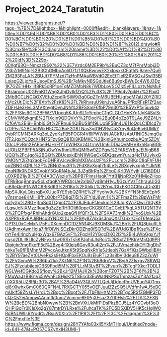 # Project_2024_Taratutin
https://viewer.diagrams.net/?tags=%7B%7D&lightbox=1&highlight=0000ff&edit=_blank&layers=1&nav=1&title=%D0%94%D0%B8%D0%B0%D0%B3%D1%80%D0%B0%D0%BC%D0%BC%D0%B0%20%D0%B1%D0%B5%D0%B7%20%D0%BD%D0%B0%D0%B7%D0%B2%D0%B0%D0%BD%D0%B8%D1%8F%20(2).drawio#R%3Cmxfile%3E%3Cdiagram%20name%3D%22%D0%A1%D1%82%D1%80%D0%B0%D0%BD%D0%B8%D1%86%D0%B0%20%E2%80%94%201%22%20id%3D%229o-00Xgf63OHNmxzz9GX%22%3E7Vzdc6M2EP9b%2BuCZ3oM7fPnrMbbj3DV3bZrM9Nq%2B3ChGMboAoliO7fz1XQkBwnwEX2xIpsxkCFqthNj9aVe7Qu6ZM293FaLA%2BUJt7PYMzd71zHnPMAaWBVdO2EcEfTIeRZRVSGxJSwl35BlLoiapG2LjdYaRUeoyEmSJS%2Br7eMkyNBSGdJtle6Bu9qkBWuEc4W6J3Dz1K7GZE1HHxiilf8Rk5cRP1oeTqMZDMbN8k7WDbLpVSOZlz5yFlLLoztvNsMuFF8slarcoqU0GFmKf1WngXJhjOvtkfZrQ%2Fu3X%2FTP9c4v7pikHx%2FbxG2MbBCCLNGQOXVEfuZcpdRrSjW9j3q0GpZTnM6UBEHUgfseM7aU20YZRIDnMc2UtjDjc%2F8Xb%2FzKIi3%2FL7kRhvsuU9knJvuA6haJPfRxRFsR1Zf2aoZDFHJe3HvL3MVXhygtOynJNN%2BFSSmF6fbP79n30%2B5VxPfxj5uvk4z%2FPfSks6G%2BFWZVUpcq5KJUnSL1cYepheC1gCLGLGHnKYg1JyK4SvlSrcCMVW6zkqmE%2FIXcjn9QDQVxY%2FDodi%2Bu0B4oZz8T9LAeJ9ZZ4LhICf6A%2Bi9HBhbl0iGt%2FRnu64QIBUS8f49LUoSF5Bn4U611oQqLC1DIcd7yl7DPEa%2BC5iRWkH5C%2BoF2G8TNas3g01HVRsCb3Yny8oQe6Iv6UMkY9ybR1CMN3ARKq3oLZyoKzFB5POGR4V6lPWWtNJACk1UsAsU1NiG5JmqOaj7F2JgxYOQzcXHN7SFzvGzQ81Di8KBMKC%2BkjnlGXhumcgzbuAQm5ZOVD0cUPvBmXFAEbeiHJHrFtYTnWIHXirz4LtrmVUm6lDDiJQvMHV8xhBxpi6GEaUOIzIZPBFP5ASjNuOwYw1hmU9bQMf5w9ZDPqw%2FAREVrEgJEt5jgB68UQQ%2FcJgo%2BGQ%2BUcexkjEhN1IWGeCxGDQqswnYurJq4jcTUUylyxGYMONY2jZtg2aobFqDHF9VJcwdRoMXDAqUzF%2FULcm%2BKqC8qFhFUHoqZBNGkQRL%2F%2BNri2nu3R%2FdX8yXggl7fj4Le%2BXgyiyxgpkYlJkNKZnuNRk0NDXSCVokY3GoRN4bJaL3JZgBIrRg%2Fcq0iKrI0WYyjhjLC16DDUuOXRB21jyBi%2F04A3CWezIe%2BPB7PjmsHsqK1YttB1jNpRXz01HMjoZHoplITRkBqqBnngwScLxfqqKYWRQjcUe2xIb67yd8mH1yUfjGzuYVzT4hrauUIG3ciBReQeiP1NWfC9BjSdK3%2B1Kx%2FXhlkL%2BYviJGtxEKGGCRdxJDpXIDMpSXJKyLQkzrqBvXUucRYE9sbQZRHE%2FYyohv9u%2BKYFN3h8EnEph6v7nzmoe8KMiH8fhLQ0brP7D8gj7j5i%2FYjdJ8ynl1K%2FFmaZ1%2BpWsFMroofyGp%2BGHjfmSd0TCgmC%2FzBJEduEfJeokm%2BJgjKWrZQwr7S0yKFrLqwJcNiXMzzfkoaBg3zZpRHROIj60ppcCKGB01GqCCxEfPkgLX5TUQNT3V8%2FQPfxg4RhihAhdrGUp2xpaGfHlfQFr3L%2FSKA73mdk%2FvoSUxk%2BAXPRhxRvEAJjBHco3YNDXIl1U%2F9Ay8ZAjxSs3nxQXsTGSxrCEoT6feaQ5aOP13L0xCeMxNI75FU0XcmnDCfDZ5N14KJ9XOMSkJ%2Bh%2FUQ8bkuRL5UAdhmxAwnHcIa7lfifOiVNiSCzDkrODZhq0fSQTd%2BWUdG1Bq1Kse%2FXcmYFe4i4ncNuHgxWgx67GAz5vF%2FgcH12YGgcDKO2l2%2Bj4uWbGgxYJfngsp2DLlI8LlIcZyNFyxrUw0SSxTs5KPJphdJIsRoc%2BSxfZ1PKkVM5Qd9PRDipighr7mgPkcfF5d%2Bvg4r1XIeis6GoyR3u4l2m%2FJJVmJehkkOYl3igDh7nhkeTe9fF8MhnM2PvcxAqJtknK5t9SpgNxRh1e5JtIeoN7GsXf1QzGWbdlIBXt%2BY97aeZVt0UyeRs2s9HQplFbxEKOu9zEluRTLz3s8bVi3deu8823zZuWl%2FVGvncW%2B6bu2luk7XzN6%2F1N%2BbBdrxV%2ByjA2ZIsxgv78RWQEJ%2FzdubjlebjCBS9Fbdj5M%2BPLLrM3LvBT%2Fvup%2BTcgFXkcrTODL1NGLWefDGKdo2SfIopv%2BxJr12M1AJK2k%2BomFZO7%2B%2F6I%2B%2FMuWaJzB861Vx5WvnFL8HjsKf5T8Erx33EuWatNKPSxTmnzasZdY3A2fJqZj7iXXR5tUZ8RjIz30%2BAY%2BaD4kV3QL5VTLQetJjDdpcRmUVEuqY471mxqi8rXlwhxGmC060QRFN4L7RXGCTY055vOEFJuulZZzSQ5UVdfm1wAJ5oBCmUklf58ZNsLYHrdL%2Bgc%2Bxpt%2FJTbFlkHXM2%2BTgc5RSfZGMP3FDcQzQs2ejAmpwAAnmfk0umZVcmme8FtPgXFsaZ3Z00Hs5%2FTfA%2FXNW%2BcBD%2BhbN0wyw%2B%2BnVXtUkMfPIDsPkz8CJ5Lz4YGCvbf3oOOHPlGoFr0K1sXg2gY87mtrDYLRxe%2FuhcaTK%2FO5D5XlDV5HK5cHglW0RdBNUWIs6Yrodi%2BsuV0XIo%2Ff1P8%2FI%2F%3C%2Fdiagram%3E%3C%2Fmxfile%3E
https://www.figma.com/design/28Y7YAfp03xIl5YkMTHqui/Untitled?node-id=641-47&t=PO57CSZyXxlH3UMI-1
